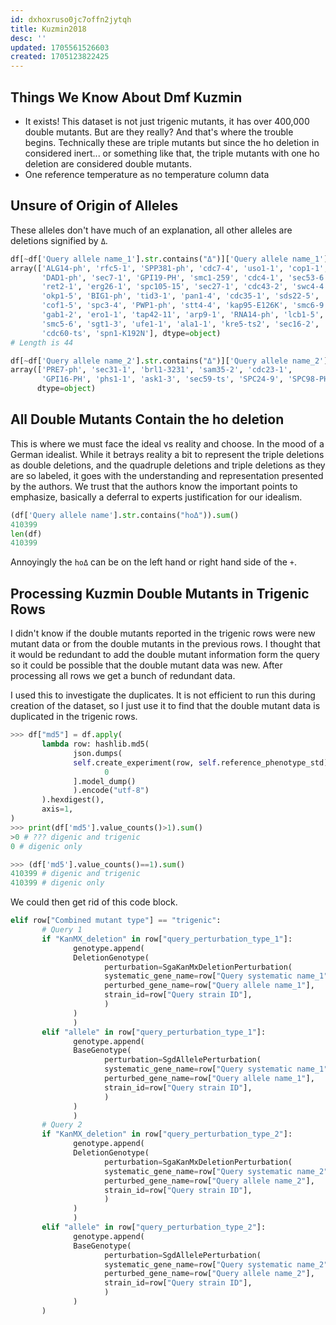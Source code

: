 ```yaml
---
id: dxhoxruso0jc7offn2jytqh
title: Kuzmin2018
desc: ''
updated: 1705561526603
created: 1705123822425
---
```

## Things We Know About Dmf Kuzmin

- It exists! This dataset is not just trigenic mutants, it has over 400,000 double mutants. But are they really? And that's where the trouble begins. Technically these are triple mutants but since the ho deletion in considered inert... or something like that, the triple mutants with one ho deletion are considered double mutants.
- One reference temperature as no temperature column data


## Unsure of Origin of Alleles

These alleles don't have much of an explanation, all other alleles are deletions signified by `Δ`.

```python
df[~df['Query allele name_1'].str.contains("Δ")]['Query allele name_1'].unique()
array(['ALG14-ph', 'rfc5-1', 'SPP381-ph', 'cdc7-4', 'uso1-1', 'cop1-1',
       'DAD1-ph', 'sec7-1', 'GPI19-PH', 'smc1-259', 'cdc4-1', 'sec53-6',
       'ret2-1', 'erg26-1', 'spc105-15', 'sec27-1', 'cdc43-2', 'swc4-4',
       'okp1-5', 'BIG1-ph', 'tid3-1', 'pan1-4', 'cdc35-1', 'sds22-5',
       'cof1-5', 'spc3-4', 'PWP1-ph', 'stt4-4', 'kap95-E126K', 'smc6-9',
       'gab1-2', 'ero1-1', 'tap42-11', 'arp9-1', 'RNA14-ph', 'lcb1-5',
       'smc5-6', 'sgt1-3', 'ufe1-1', 'ala1-1', 'kre5-ts2', 'sec16-2',
       'cdc60-ts', 'spn1-K192N'], dtype=object)
# Length is 44
```

```python
df[~df['Query allele name_2'].str.contains("Δ")]['Query allele name_2'].unique()
array(['PRE7-ph', 'sec31-1', 'brl1-3231', 'sam35-2', 'cdc23-1',
       'GPI16-PH', 'phs1-1', 'ask1-3', 'sec59-ts', 'SPC24-9', 'SPC98-PH'],
      dtype=object)
```

## All Double Mutants Contain the ho deletion

This is where we must face the ideal vs reality and choose. In the mood of a German idealist. While it betrays reality a bit to represent the triple deletions as double deletions, and the quadruple deletions and triple deletions as they are so labeled, it goes with the understanding and representation presented by the authors. We trust that the authors know the important points to emphasize, basically a deferral to experts justification for our idealism.

```python
(df['Query allele name'].str.contains("hoΔ")).sum()
410399
len(df)
410399
```

Annoyingly the `hoΔ` can be on the left hand or right hand side of the `+`.

## Processing Kuzmin Double Mutants in Trigenic Rows

I didn't know if the double mutants reported in the trigenic rows were new mutant data or from the double mutants in the previous rows. I thought that it would be redundant to add the double mutant information form the query so it could be possible that the double mutant data was new. After processing all rows we get a bunch of redundant data. 

I used this to investigate the duplicates. It is not efficient to run this during creation of the dataset, so I just use it to find that the double mutant data is duplicated in the trigenic rows.

```python
>>> df["md5"] = df.apply(
       lambda row: hashlib.md5(
              json.dumps(
              self.create_experiment(row, self.reference_phenotype_std)[
                     0
              ].model_dump()
              ).encode("utf-8")
       ).hexdigest(),
       axis=1,
)
>>> print(df['md5'].value_counts()>1).sum()
>0 # ??? digenic and trigenic 
0 # digenic only

>>> (df['md5'].value_counts()==1).sum()
410399 # digenic and trigenic
410399 # digenic only
```

We could then get rid of this code block.

```python
elif row["Combined mutant type"] == "trigenic":
       # Query 1
       if "KanMX_deletion" in row["query_perturbation_type_1"]:
              genotype.append(
              DeletionGenotype(
                     perturbation=SgaKanMxDeletionPerturbation(
                     systematic_gene_name=row["Query systematic name_1"],
                     perturbed_gene_name=row["Query allele name_1"],
                     strain_id=row["Query strain ID"],
                     )
              )
              )
       elif "allele" in row["query_perturbation_type_1"]:
              genotype.append(
              BaseGenotype(
                     perturbation=SgdAllelePerturbation(
                     systematic_gene_name=row["Query systematic name_1"],
                     perturbed_gene_name=row["Query allele name_1"],
                     strain_id=row["Query strain ID"],
                     )
              )
              )
       # Query 2
       if "KanMX_deletion" in row["query_perturbation_type_2"]:
              genotype.append(
              DeletionGenotype(
                     perturbation=SgaKanMxDeletionPerturbation(
                     systematic_gene_name=row["Query systematic name_2"],
                     perturbed_gene_name=row["Query allele name_2"],
                     strain_id=row["Query strain ID"],
                     )
              )
              )
       elif "allele" in row["query_perturbation_type_2"]:
              genotype.append(
              BaseGenotype(
                     perturbation=SgdAllelePerturbation(
                     systematic_gene_name=row["Query systematic name_2"],
                     perturbed_gene_name=row["Query allele name_2"],
                     strain_id=row["Query strain ID"],
                     )
              )
       )
```